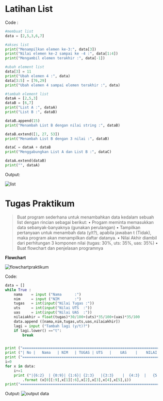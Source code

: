 # Latihan List
Code :
```python
#membuat list
data = [2,5,3,6,7]

#akses list
print("Menampilkan elemen ke-3:", data[3])
print("Nilai elemen ke-2 sampai ke -4 :", data[1:4])
print("Mengambil elemen terakhir :", data[-1])

#ubah element list
data[3] = 11
print("Ubah elemen 4 :", data)
data[3:5] = [76,29]
print("Ubah elemen 4 sampai elemen terakhir :", data)

#tambah element list
dataA = [2,5,3]
dataB = [6,7]
print("List A :", dataA)
print("List B :", dataB)

dataB.append(15)
print("Menambah List B dengan nilai string :", dataB)

dataB.extend([1, 27, 53])
print("Menambah List B dengan 3 nilai :", dataB)

dataC = dataA + dataB
print("Menggabungkan List A dan List B :", dataC)

dataA.extend(dataB)
print("", dataA)
```

Output: 

![list](https://user-images.githubusercontent.com/116176746/203888948-2cffce6f-831d-4088-ac86-0d4fe5539064.png)

# Tugas Praktikum
>Buat program sederhana untuk menambahkan data kedalam sebuah
list dengan rincian sebagai berikut:
• Progam meminta memasukkan data sebanyak-banyaknya (gunakan
perulangan)
• Tampilkan pertanyaan untuk menambah data (y/t?), apabila jawaban
t (Tidak), maka program akan menampilkan daftar datanya. • Nilai Akhir diambil dari perhitungan 3 komponen nilai (tugas: 30%,
uts: 35%, uas: 35%)
• Buat flowchart dan penjelasan programnya


**Flowchart**


![flowchartpraktikum](https://user-images.githubusercontent.com/116176746/203956460-f147b7e9-2d6f-420d-9a45-0f1fd6f16500.png)


Code:
```python
data = []
while True :
	nama	= input	("Nama 		:")
	nim		= input ("NIM 		:")
	tugas	= int(input("Nilai Tugas :"))
	uts 	= int(input("Nilai UTS 	:"))
	uas 	= int(input("Nilai UAS 	:"))
	nilaiakhir = float(tugas)*30/100+(uts)*35/100+(uas)*35/100
	data.append ([nama,nim,tugas,uts,uas,nilaiakhir])
	lagi = input ("Tambah lagi (y/t)?")
	if lagi.lower() =="t":
		break


print ("=======================================================================================")
print ("| No |	 Nama 	| NIM 	| TUGAS | UTS 	|	 UAS 	|	 NILAI AKHIR 	|")
print ("=======================================================================================")
i=0
for x in data:
	i+=1
	print ("|{6:2}  | {0:9}| {1:6}| {2:3}   |{3:3}    |	 {4:3}	| 	{5:10.2f}  	|"\
		.format (x[0][:9],x[1][:6],x[2],x[3],x[4],x[5],i))
print("=======================================================================================")
```

Output:
![output data](https://user-images.githubusercontent.com/116176746/204072279-bf0970a4-3b8a-4004-8c4c-085cdcb15e4d.png)

